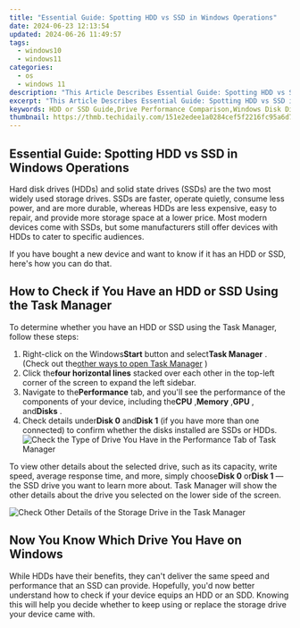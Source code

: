 ```yaml
---
title: "Essential Guide: Spotting HDD vs SSD in Windows Operations"
date: 2024-06-23 12:13:54
updated: 2024-06-26 11:49:57
tags:
  - windows10
  - windows11
categories:
  - os
  - windows 11
description: "This Article Describes Essential Guide: Spotting HDD vs SSD in Windows Operations"
excerpt: "This Article Describes Essential Guide: Spotting HDD vs SSD in Windows Operations"
keywords: HDD or SSD Guide,Drive Performance Comparison,Windows Disk Distinction,Optimal Storage Choice,Storage Speed Difference,Data Access Rates,Selecting Best Drive Type
thumbnail: https://thmb.techidaily.com/151e2edee1a0284cef5f2216fc95a6d76e6031c7de10b21fb5cd31a56d669f73.jpg
---
```


## Essential Guide: Spotting HDD vs SSD in Windows Operations

 Hard disk drives (HDDs) and solid state drives (SSDs) are the two most widely used storage drives. SSDs are faster, operate quietly, consume less power, and are more durable, whereas HDDs are less expensive, easy to repair, and provide more storage space at a lower price. Most modern devices come with SSDs, but some manufacturers still offer devices with HDDs to cater to specific audiences.

 If you have bought a new device and want to know if it has an HDD or SSD, here's how you can do that.

## How to Check if You Have an HDD or SSD Using the Task Manager

 To determine whether you have an HDD or SSD using the Task Manager, follow these steps:

1. Right-click on the Windows**Start** button and select**Task Manager** . (Check out the[other ways to open Task Manager](https://www.makeuseof.com/how-to-access-task-manager-on-windows-11/) )
2. Click the**four horizontal lines** stacked over each other in the top-left corner of the screen to expand the left sidebar.
3. Navigate to the**Performance** tab, and you'll see the performance of the components of your device, including the**CPU** ,**Memory** ,**GPU** , and**Disks** .
4. Check details under**Disk 0** and**Disk 1** (if you have more than one connected) to confirm whether the disks installed are SSDs or HDDs.  
![Check the Type of Drive You Have in the Performance Tab of Task Manager](https://static1.makeuseofimages.com/wordpress/wp-content/uploads/2023/07/check-the-type-of-drive-you-have-in-the-performance-tab-of-task-manager.jpg)

 To view other details about the selected drive, such as its capacity, write speed, average response time, and more, simply choose**Disk 0** or**Disk 1** —the SSD drive you want to learn more about. Task Manager will show the other details about the drive you selected on the lower side of the screen.

![Check Other Details of the Storage Drive in the Task Manager](https://static1.makeuseofimages.com/wordpress/wp-content/uploads/2023/07/check-other-details-of-the-storage-drive-in-the-task-manager.jpg)

## Now You Know Which Drive You Have on Windows

 While HDDs have their benefits, they can't deliver the same speed and performance that an SSD can provide. Hopefully, you'd now better understand how to check if your device equips an HDD or an SDD. Knowing this will help you decide whether to keep using or replace the storage drive your device came with.


<ins class="adsbygoogle"
     style="display:block"
     data-ad-format="autorelaxed"
     data-ad-client="ca-pub-7571918770474297"
     data-ad-slot="1223367746"></ins>



<ins class="adsbygoogle"
     style="display:block"
     data-ad-client="ca-pub-7571918770474297"
     data-ad-slot="8358498916"
     data-ad-format="auto"
     data-full-width-responsive="true"></ins>
